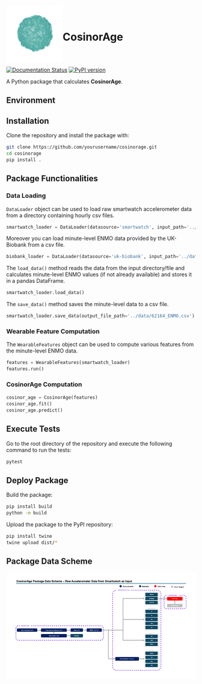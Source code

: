 <div style="display: flex; align-items: center;">
    <img src="docs/source/_static/logo.png" alt="Logo" width="150" height="150">
    <h1 style="margin-right: 10px;">CosinorAge</h1>
</div>

[![Documentation Status](https://readthedocs.org/projects/cosinorage/badge/?version=latest)](https://cosinorage.readthedocs.io/en/latest/?badge=latest)
[![PyPI version](https://img.shields.io/pypi/v/cosinorage.svg)](https://pypi.org/project/cosinorage/)

A Python package that calculates **CosinorAge**.

## Environment

## Installation

Clone the repository and install the package with:

```bash
git clone https://github.com/yourusername/cosinorage.git
cd cosinorage
pip install .
```

## Package Functionalities

### Data Loading

`DataLoader` object can be used to load raw smartwatch accelerometer data from a directory containing hourly csv
files.

```python
smartwatch_loader = DataLoader(datasource='smartwatch', input_path='../data/62164/', preprocess=True)
```

Moreover you can load minute-level ENMO data provided by the UK-Biobank from a csv file.

```python
biobank_loader = DataLoader(datasource='uk-biobank', input_path='../data/62164_ENMO.csv', preprocess=True)
```

The `load_data()` method reads the data from the input directory/file and calculates minute-level ENMO values (if not
already available) and stores it in a pandas DataFrame.

```python
smartwatch_loader.load_data()
```

The `save_data()` method saves the minute-level data to a csv file.

```python
smartwatch_loader.save_data(output_file_path='../data/62164_ENMO.csv')
```

### Wearable Feature Computation

The `WearableFeatures` object can be used to compute various features from the minute-level ENMO data.

```python
features = WearableFeatures(smartwatch_loader)
features.run()
```

### CosinorAge Computation

```python
cosinor_age = CosinorAge(features)
cosinor_age.fit()
cosinor_age.predict()
```

## Execute Tests

Go to the root directory of the repository and execute the following command to run the tests:

```bash
pytest
```

## Deploy Package

Build the package:
```bash
pip install build
python -m build
```

Upload the package to the PyPI repository:

```bash
pip install twine
twine upload dist/*
```


## Package Data Scheme 

![Package Data Scheme](figs/schema.png)
